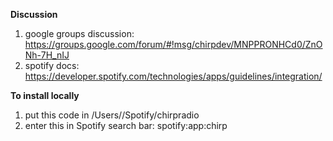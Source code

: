 **Discussion**

1. google groups discussion: https://groups.google.com/forum/#!msg/chirpdev/MNPPRONHCd0/ZnONh-7H_nIJ
1. spotify docs: https://developer.spotify.com/technologies/apps/guidelines/integration/

**To install locally**

1. put this code in /Users/<username>/Spotify/chirpradio
1. enter this in Spotify search bar: spotify:app:chirp